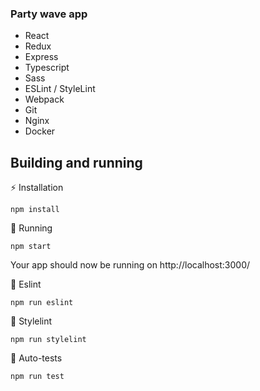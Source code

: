 ### Party wave app 
* React
* Redux
* Express
* Typescript
* Sass
* ESLint / StyleLint
* Webpack
* Git
* Nginx
* Docker

## Building and running
⚡ Installation
```
npm install
```
🐣 Running
```
npm start
```
Your app should now be running on http://localhost:3000/

📕 Eslint
```
npm run eslint
```

📗 Stylelint
```
npm run stylelint
```

🐙 Auto-tests
```
npm run test
```
